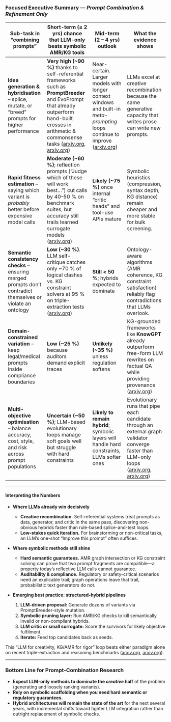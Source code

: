 ### Focused Executive Summary — *Prompt Combination & Refinement Only*

| Sub-task in “combining prompts”                                                                              | Short-term (≤ 2 yrs) chance that **LLM-only** beats symbolic AMR/KG tools                                                                                                                                          | Mid-term (2 – 4 yrs) outlook                                                                                                     | What the evidence shows                                                                                                                             |
| ------------------------------------------------------------------------------------------------------------ | ------------------------------------------------------------------------------------------------------------------------------------------------------------------------------------------------------------------ | -------------------------------------------------------------------------------------------------------------------------------- | --------------------------------------------------------------------------------------------------------------------------------------------------- |
| **Idea generation & hybridisation** – splice, mutate, or “breed” prompts for higher performance              | **Very high (\~90 %)** thanks to self-referential frameworks such as **PromptBreeder** and EvoPrompt that already outperform hand-built crosses in arithmetic & commonsense tasks ([arxiv.org][1], [arxiv.org][2]) | Near-certain. Larger models with longer context windows and built-in *meta-prompting* loops continue to improve ([arxiv.org][3]) | LLMs excel at creative recombination because the same generative capacity that writes prose can write new prompts.                                  |
| **Rapid fitness estimation** – saying which variant is *probably* better before expensive model calls        | **Moderate (\~60 %)**; reflection prompts (“Judge which of these will work best…”) cut calls by 40–50 % on benchmark suites, but accuracy still trails learned surrogate models ([arxiv.org][2])                   | **Likely (\~75 %)** once internal “critic heads” and tool-use APIs mature                                                        | Symbolic heuristics (compression, syntax depth, KG distance) remain cheaper and more stable for bulk screening.                                     |
| **Semantic consistency checks** – ensuring merged prompts don’t contradict themselves or violate an ontology | **Low (\~30 %)**. LLM self-critique catches only \~70 % of logical clashes vs. KG constraint solvers at 95 % on triple-extraction tests ([arxiv.org][4])                                                           | **Still < 50 %**; hybrids expected to dominate                                                                                   | Ontology-aware algorithms (AMR coherence, KG constraint satisfaction) reliably flag contradictions that LLMs overlook.                              |
| **Domain-constrained variation** – keep legal/medical prompts inside compliance boundaries                   | **Low (\~25 %)** because auditors demand explicit traces                                                                                                                                                           | **Unlikely (\~35 %)** unless regulation softens                                                                                  | KG-grounded frameworks like **KnowGPT** already outperform free-form LLM rewrites on factual QA while providing provenance ([arxiv.org][5])         |
| **Multi-objective optimisation** – balance accuracy, cost, style, and risk across prompt populations         | **Uncertain (\~50 %)**; LLM-based evolutionary loops manage soft goals well but struggle with hard constraints                                                                                                     | **Likely to remain hybrid**; symbolic layers will handle hard constraints, LLMs softer ones                                      | Evolutionary runs that pipe each candidate through an external graph validator converge faster than LLM-only loops ([arxiv.org][2], [arxiv.org][4]) |

---

#### Interpreting the Numbers

* **Where LLMs already win decisively**

  * **Creative recombination.** Self-referential systems treat prompts as data, generator, and critic in the same pass, discovering non-obvious hybrids faster than rule-based splice-and-test loops.
  * **Low-stakes quick iteration.** For brainstorming or non-critical tasks, an LLM’s one-shot “Improve this prompt” often suffices.

* **Where symbolic methods still shine**

  * **Hard semantic guarantees.** AMR graph intersection or KG constraint solving can prove that two prompt fragments are compatible—a property today’s reflective LLM calls cannot guarantee.
  * **Auditability & compliance.** Regulatory or safety-critical scenarios need an explicable trail; graph operations leave that trail, probabilistic text generators do not.

* **Emerging best practice: structured-hybrid pipelines**

  1. **LLM-driven proposal:** Generate dozens of variants via PromptBreeder-style mutation.
  2. **Symbolic pruning layer:** Run AMR/KG checks to kill semantically invalid or non-compliant hybrids.
  3. **LLM critic or small surrogate:** Score the survivors for likely objective fulfilment.
  4. **Iterate:** Feed top candidates back as seeds.

This “LLM for creativity, KG/AMR for rigor” loop beats either paradigm alone on recent triple-extraction and reasoning benchmarks ([arxiv.org][4], [arxiv.org][2]).

---

### Bottom Line for Prompt-Combination Research

* **Expect LLM-only methods to dominate the *creative* half** of the problem (generating and loosely ranking variants).
* **Rely on symbolic scaffolding when you need hard semantic or regulatory guarantees.**
* **Hybrid architectures will remain the state of the art** for the next several years, with incremental shifts toward tighter LLM integration rather than outright replacement of symbolic checks.

[1]: https://arxiv.org/abs/2309.16797?utm_source=chatgpt.com "Promptbreeder: Self-Referential Self-Improvement Via Prompt Evolution"
[2]: https://arxiv.org/html/2503.23503v1 "Evolutionary Prompt Optimization Discovers Emergent Multimodal Reasoning Strategies in Vision-Language Models"
[3]: https://arxiv.org/html/2311.11482v7 "Meta Prompting for AI Systems"
[4]: https://arxiv.org/abs/2506.19773 "[2506.19773] Automatic Prompt Optimization for Knowledge Graph Construction: Insights from an Empirical Study"
[5]: https://arxiv.org/html/2312.06185v5 "KnowGPT: Knowledge Graph based PrompTing for Large Language Models"

